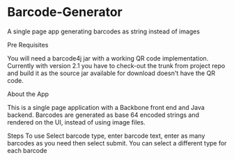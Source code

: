 # Barcode-Generator
A single page app generating barcodes as string instead of images

Pre Requisites

You will need a barcode4j jar with a working QR code implementation. Currently with version 2.1 you have to check-out the trunk 
from project repo and build it as the source jar available for download doesn't have the QR code.

About the App

This is a single page application with a Backbone front end and Java backend. Barcodes are generated as base 64 encoded strings 
and rendered on the UI, instead of using image files. 

Steps To use
Select barcode type, enter barcode text, enter as many barcodes as you need then select submit.
You can select a different type for each barcode
